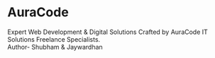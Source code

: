 # AuraCode
Expert Web Development &amp; Digital Solutions Crafted by AuraCode IT Solutions Freelance Specialists.
<br>
Author- Shubham & Jaywardhan

